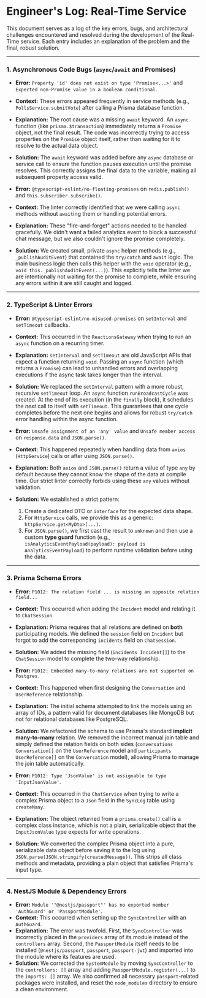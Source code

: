 # Engineer's Log: Real-Time Service

This document serves as a log of the key errors, bugs, and architectural challenges encountered and resolved during the development of the Real-Time service. Each entry includes an explanation of the problem and the final, robust solution.

---
### 1. Asynchronous Code Bugs (`async`/`await` and Promises)

* **Error:** `Property 'id' does not exist on type 'Promise<...>'` and `Expected non-Promise value in a boolean conditional`.
* **Context:** These errors appeared frequently in service methods (e.g., `PollsService.submitVote`) after calling a Prisma database function.
* **Explanation:** The root cause was a missing `await` keyword. An `async` function (like `prisma.$transaction`) immediately returns a `Promise` object, not the final result. The code was incorrectly trying to access properties on the `Promise` object itself, rather than waiting for it to resolve to the actual data object.
* **Solution:** The `await` keyword was added before any `async` database or service call to ensure the function pauses execution until the promise resolves. This correctly assigns the final data to the variable, making all subsequent property access valid.

* **Error:** `@typescript-eslint/no-floating-promises` on `redis.publish()` and `this.subscriber.subscribe()`.
* **Context:** The linter correctly identified that we were calling `async` methods without `await`ing them or handling potential errors.
* **Explanation:** These "fire-and-forget" actions needed to be handled gracefully. We didn't want a failed analytics event to block a successful chat message, but we also couldn't ignore the promise completely.
* **Solution:** We created small, private `async` helper methods (e.g., `_publishAuditEvent`) that contained the `try/catch` and `await` logic. The main business logic then calls this helper with the `void` operator (e.g., `void this._publishAuditEvent(...)`). This explicitly tells the linter we are intentionally not waiting for the promise to complete, while ensuring any errors within it are still caught and logged.

---
### 2. TypeScript & Linter Errors

* **Error:** `@typescript-eslint/no-misused-promises` on `setInterval` and `setTimeout` callbacks.
* **Context:** This occurred in the `ReactionsGateway` when trying to run an `async` function on a recurring timer.
* **Explanation:** `setInterval` and `setTimeout` are old JavaScript APIs that expect a function returning `void`. Passing an `async` function (which returns a `Promise`) can lead to unhandled errors and overlapping executions if the async task takes longer than the interval.
* **Solution:** We replaced the `setInterval` pattern with a more robust, recursive `setTimeout` loop. An `async` function `runBroadcastCycle` was created. At the end of its execution (in the `finally` block), it schedules the *next* call to itself with `setTimeout`. This guarantees that one cycle completes before the next one begins and allows for robust `try/catch` error handling within the async function.

* **Error:** `Unsafe assignment of an 'any' value` and `Unsafe member access` on `response.data` and `JSON.parse()`.
* **Context:** This happened repeatedly when handling data from `axios` (`HttpService`) calls or after using `JSON.parse()`.
* **Explanation:** Both `axios` and `JSON.parse()` return a value of type `any` by default because they cannot know the shape of the data at compile time. Our strict linter correctly forbids using these `any` values without validation.
* **Solution:** We established a strict pattern:
    1.  Create a dedicated DTO or `interface` for the expected data shape.
    2.  For `HttpService` calls, we provide this as a generic: `httpService.get<MyDto>(...)`.
    3.  For `JSON.parse()`, we first cast the result to `unknown` and then use a custom **type guard** function (e.g., `isAnalyticsEventPayload(payload): payload is AnalyticsEventPayload`) to perform runtime validation before using the data.

---
### 3. Prisma Schema Errors

* **Error:** `P1012: The relation field ... is missing an opposite relation field...`
* **Context:** This occurred when adding the `Incident` model and relating it to `ChatSession`.
* **Explanation:** Prisma requires that all relations are defined on **both** participating models. We defined the `session` field on `Incident` but forgot to add the corresponding `incidents` field on `ChatSession`.
* **Solution:** We added the missing field (`incidents Incident[]`) to the `ChatSession` model to complete the two-way relationship.

* **Error:** `P1012: Embedded many-to-many relations are not supported on Postgres.`
* **Context:** This happened when first designing the `Conversation` and `UserReference` relationship.
* **Explanation:** The initial schema attempted to link the models using an array of IDs, a pattern valid for document databases like MongoDB but not for relational databases like PostgreSQL.
* **Solution:** We refactored the schema to use Prisma's standard **implicit many-to-many** relation. We removed the incorrect manual join table and simply defined the relation fields on both sides (`conversations Conversation[]` on the `UserReference` model and `participants UserReference[]` on the `Conversation` model), allowing Prisma to manage the join table automatically.

* **Error:** `P1012: Type 'JsonValue' is not assignable to type 'InputJsonValue'`.
* **Context:** This occurred in the `ChatService` when trying to write a complex Prisma object to a `Json` field in the `SyncLog` table using `createMany`.
* **Explanation:** The object returned from a `prisma.create()` call is a complex class instance, which is not a plain, serializable object that the `InputJsonValue` type expects for write operations.
* **Solution:** We converted the complex Prisma object into a pure, serializable data object before saving it to the log using `JSON.parse(JSON.stringify(createdMessage))`. This strips all class methods and metadata, providing a plain object that satisfies Prisma's input type.

---
### 4. NestJS Module & Dependency Errors

* **Error:** `Module '"@nestjs/passport"' has no exported member 'AuthGuard' or 'PassportModule'`.
* **Context:** This occurred when setting up the `SyncController` with an `AuthGuard`.
* **Explanation:** The error was twofold. First, the `SyncController` was incorrectly placed in the `providers` array of its module instead of the `controllers` array. Second, the `PassportModule` itself needs to be installed (`@nestjs/passport`, `passport`, `passport-jwt`) and imported into the module where its features are used.
* **Solution:** We corrected the `SystemModule` by moving `SyncController` to the `controllers: []` array and adding `PassportModule.register(...)` to the `imports: []` array. We also confirmed all necessary `passport`-related packages were installed, and reset the `node_modules` directory to ensure a clean environment.